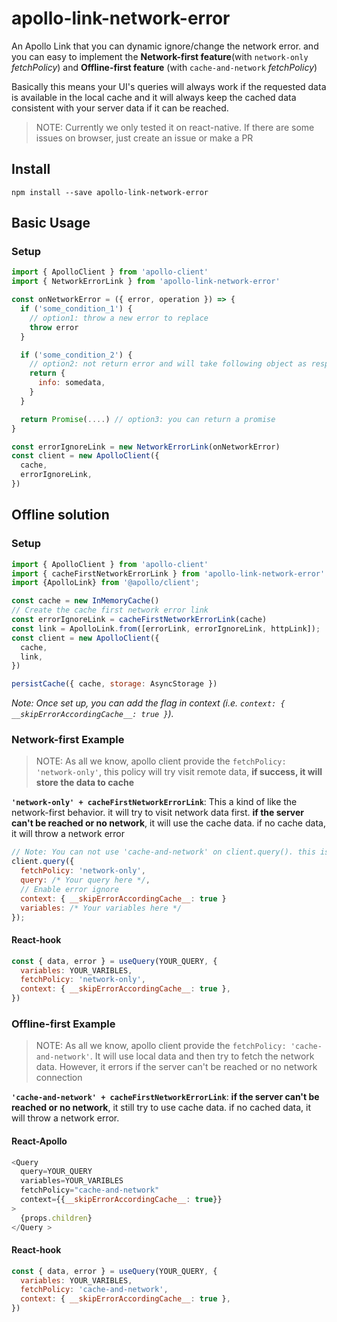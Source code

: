 # apollo-link-network-error

An Apollo Link that you can dynamic ignore/change the network error. and you can easy to implement the **Network-first feature**(with `network-only` _fetchPolicy_) and **Offline-first feature** (with `cache-and-network` _fetchPolicy_)

Basically this means your UI's queries will always work if the requested data is available in the local cache and it will always keep the cached data consistent with your server data if it can be reached.

> NOTE: Currently we only tested it on react-native. If there are some issues on browser, just create an issue or make a PR

## Install

```shell
npm install --save apollo-link-network-error
```

## Basic Usage

### Setup

```javascript
import { ApolloClient } from 'apollo-client'
import { NetworkErrorLink } from 'apollo-link-network-error'

const onNetworkError = ({ error, operation }) => {
  if ('some_condition_1') {
    // option1: throw a new error to replace
    throw error
  }

  if ('some_condition_2') {
    // option2: not return error and will take following object as response
    return {
      info: somedata,
    }
  }

  return Promise(....) // option3: you can return a promise
}

const errorIgnoreLink = new NetworkErrorLink(onNetworkError)
const client = new ApolloClient({
  cache,
  errorIgnoreLink,
})
```

## Offline solution

### Setup

```javascript
import { ApolloClient } from 'apollo-client'
import { cacheFirstNetworkErrorLink } from 'apollo-link-network-error'
import {ApolloLink} from '@apollo/client';

const cache = new InMemoryCache()
// Create the cache first network error link
const errorIgnoreLink = cacheFirstNetworkErrorLink(cache)
const link = ApolloLink.from([errorLink, errorIgnoreLink, httpLink]);
const client = new ApolloClient({
  cache,
  link,
})

persistCache({ cache, storage: AsyncStorage })
```

_Note: Once set up, you can add the flag in context (i.e. `context: { __skipErrorAccordingCache__: true }`)._

### Network-first Example

> NOTE: As all we know, apollo client provide the `fetchPolicy: 'network-only'`, this policy will try visit remote data, **if success, it will store the data to cache**

**`'network-only' + cacheFirstNetworkErrorLink`**: This a kind of like the network-first behavior. it will try to visit network data first. **if the server can't be reached or no network**, it will use the cache data. if no cache data, it will throw a network error

```javascript
// Note: You can not use 'cache-and-network' on client.query(). this is the limitation from apollo.
client.query({
  fetchPolicy: 'network-only',
  query: /* Your query here */,
  // Enable error ignore
  context: { __skipErrorAccordingCache__: true }
  variables: /* Your variables here */
});

```

#### React-hook

```javascript
const { data, error } = useQuery(YOUR_QUERY, {
  variables: YOUR_VARIBLES,
  fetchPolicy: 'network-only',
  context: { __skipErrorAccordingCache__: true },
})
```

### Offline-first Example

> NOTE: As all we know, apollo client provide the `fetchPolicy: 'cache-and-network'`. It will use local data and then try to fetch the network data. However, it errors if the server can't be reached or no network connection

**`'cache-and-network' + cacheFirstNetworkErrorLink`**: **if the server can't be reached or no network**, it still try to use cache data. if no cached data, it will throw a network error.

#### React-Apollo

```javascript
<Query
  query=YOUR_QUERY
  variables=YOUR_VARIBLES
  fetchPolicy="cache-and-network"
  context={{__skipErrorAccordingCache__: true}}
>
  {props.children}
</Query >
```

#### React-hook

```javascript
const { data, error } = useQuery(YOUR_QUERY, {
  variables: YOUR_VARIBLES,
  fetchPolicy: 'cache-and-network',
  context: { __skipErrorAccordingCache__: true },
})
```
